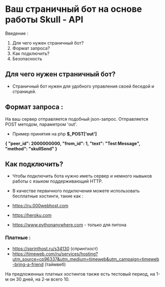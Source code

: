 # Ваш страничный бот на основе работы Skull - API

Введение :
1) Для чего нужен страничный бот?
2) Формат запроса?
3) Как подключить?
4) Безопасность

## Для чего нужен страничный бот?
- Страничный бот нужен для удобного управления своей беседой и страницей.

## Формат запроса :
На ваш сервер отправляется подобный json-запрос. Отправляется POST методом, параметром 'out'. 

- Пример принятия на php **$_POST['out']**

**{
"peer_id": 2000000000, 
"from_id": 1,
"text": "Test Message",
"method": "skullSend"
}**

## Как подключить?
- Чтобы подключить бота нужно иметь сервер и немного нывыков работы с языком поддерживающий HTTP.
- В качестве первичного подключения можете использовать бесплатные хостинги, такие как :

- <https://ru.000webhost.com>
- <https://heroku.com>
- <https://www.pythonanywhere.com> - только для питона

### Платные :
- <https://sprinthost.ru/s34130> (спринтхост)
- <https://timeweb.com/ru/services/hosting?utm_source=cp96337&utm_medium=timeweb&utm_campaign=timeweb-bring-a-friend> (таймвеб)

На предложенных платных хостингов также есть тестовый период, на 1-м он 30 дней, на 2-м всего 10.
